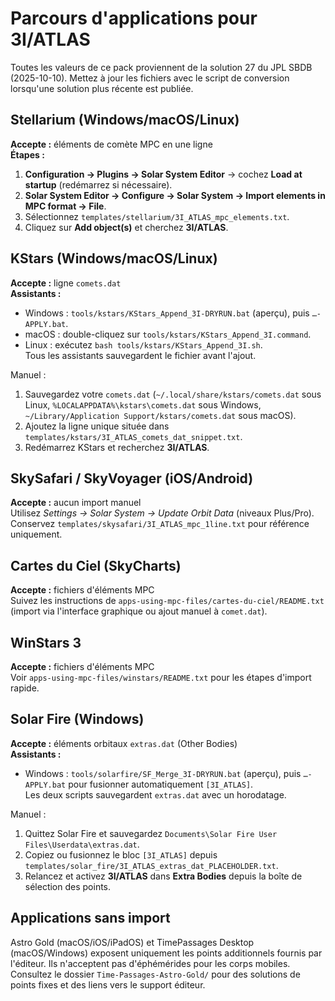 # Parcours d'applications pour 3I/ATLAS

Toutes les valeurs de ce pack proviennent de la solution 27 du JPL SBDB (2025-10-10).
Mettez à jour les fichiers avec le script de conversion lorsqu'une solution plus récente est publiée.

## Stellarium (Windows/macOS/Linux)

**Accepte :** éléments de comète MPC en une ligne  
**Étapes :**
1. **Configuration → Plugins → Solar System Editor** → cochez **Load at startup** (redémarrez si nécessaire).  
2. **Solar System Editor → Configure → Solar System → Import elements in MPC format → File**.  
3. Sélectionnez `templates/stellarium/3I_ATLAS_mpc_elements.txt`.  
4. Cliquez sur **Add object(s)** et cherchez **3I/ATLAS**.

## KStars (Windows/macOS/Linux)

**Accepte :** ligne `comets.dat`  
**Assistants :**
- Windows : `tools/kstars/KStars_Append_3I-DRYRUN.bat` (aperçu), puis `…-APPLY.bat`.  
- macOS : double-cliquez sur `tools/kstars/KStars_Append_3I.command`.  
- Linux : exécutez `bash tools/kstars/KStars_Append_3I.sh`.  
Tous les assistants sauvegardent le fichier avant l'ajout.

Manuel :
1. Sauvegardez votre `comets.dat` (`~/.local/share/kstars/comets.dat` sous Linux, `%LOCALAPPDATA%\kstars\comets.dat` sous Windows, `~/Library/Application Support/kstars/comets.dat` sous macOS).  
2. Ajoutez la ligne unique située dans `templates/kstars/3I_ATLAS_comets_dat_snippet.txt`.  
3. Redémarrez KStars et recherchez **3I/ATLAS**.

## SkySafari / SkyVoyager (iOS/Android)

**Accepte :** aucun import manuel  
Utilisez *Settings → Solar System → Update Orbit Data* (niveaux Plus/Pro). Conservez
`templates/skysafari/3I_ATLAS_mpc_1line.txt` pour référence uniquement.

## Cartes du Ciel (SkyCharts)

**Accepte :** fichiers d'éléments MPC  
Suivez les instructions de `apps-using-mpc-files/cartes-du-ciel/README.txt`
(import via l'interface graphique ou ajout manuel à `comet.dat`).

## WinStars 3

**Accepte :** fichiers d'éléments MPC  
Voir `apps-using-mpc-files/winstars/README.txt` pour les étapes d'import rapide.

## Solar Fire (Windows)

**Accepte :** éléments orbitaux `extras.dat` (Other Bodies)  
**Assistants :**
- Windows : `tools/solarfire/SF_Merge_3I-DRYRUN.bat` (aperçu), puis `…-APPLY.bat` pour fusionner automatiquement `[3I_ATLAS]`.  
Les deux scripts sauvegardent `extras.dat` avec un horodatage.

Manuel :
1. Quittez Solar Fire et sauvegardez `Documents\Solar Fire User Files\Userdata\extras.dat`.  
2. Copiez ou fusionnez le bloc `[3I_ATLAS]` depuis `templates/solar_fire/3I_ATLAS_extras_dat_PLACEHOLDER.txt`.  
3. Relancez et activez **3I/ATLAS** dans **Extra Bodies** depuis la boîte de sélection des points.

## Applications sans import

Astro Gold (macOS/iOS/iPadOS) et TimePassages Desktop (macOS/Windows) exposent
uniquement les points additionnels fournis par l'éditeur. Ils n'acceptent pas
d'éphémérides pour les corps mobiles. Consultez le dossier `Time-Passages-Astro-Gold/`
pour des solutions de points fixes et des liens vers le support éditeur.
